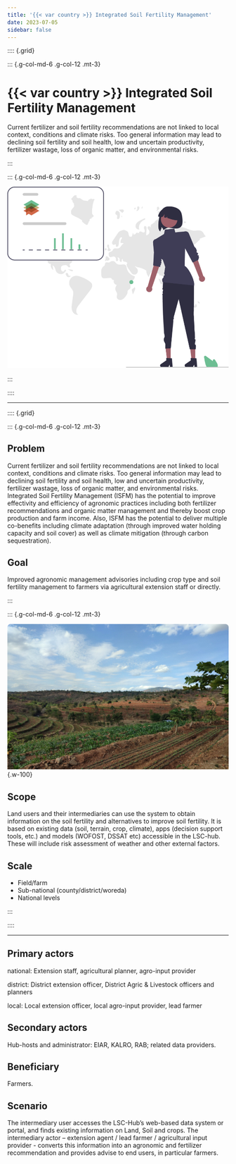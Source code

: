 ```yaml
---
title: '{{< var country >}} Integrated Soil Fertility Management'
date: 2023-07-05
sidebar: false
---
```


:::: {.grid}

::: {.g-col-md-6 .g-col-12 .mt-3}

# {{< var country >}} Integrated Soil Fertility Management

Current fertilizer and soil fertility recommendations are not linked to local context, conditions and climate risks. 
Too general information may lead to declining soil fertility and soil health, low and uncertain productivity, fertilizer wastage, loss of organic matter, and environmental risks.

:::

::: {.g-col-md-6 .g-col-12 .mt-3}

![](../img/Kenya%20land%20soil%20crop%20data%201.svg)

:::

::::

---

:::: {.grid}

::: {.g-col-md-6 .g-col-12 .mt-3}

## Problem

Current fertilizer and soil fertility recommendations are not linked to local context, conditions and climate risks. Too general information may lead to declining soil fertility and soil health, low and uncertain productivity, fertilizer wastage, loss of organic matter, and environmental risks. 
Integrated Soil Fertility Management (ISFM) has the potential to improve effectivity and efficiency of agronomic practices including both fertilizer recommendations and organic matter management and thereby boost crop production and farm income. 
Also, ISFM has the potential to deliver multiple co-benefits including climate adaptation (through improved water holding capacity and soil cover) as well as climate mitigation (through carbon sequestration).​

## Goal

Improved agronomic management advisories including crop type and soil fertility management to farmers via agricultural extension staff or directly.​

:::

::: {.g-col-md-6 .g-col-12 .mt-3}

![](../img/martin-yegon-Q8PAVNd36cQ-unsplash%201.jpg){.w-100}

## Scope

Land users and their intermediaries can use the system to obtain information on the soil fertility and alternatives to improve soil fertility. 
It is based on existing data (soil, terrain, crop, climate), apps (decision support tools, etc.) and models (WOFOST, DSSAT etc) accessible in the LSC-hub. 
These will include risk assessment of weather and other external factors.​

## Scale 

- Field/farm
- Sub-national (county/district/woreda)
- National levels​

:::

::::

---

<div class="grid">

<div class="text-light rounded bg-dark g-col-6 g-col-lg-3 px-2">

## Primary actors

national: Extension staff, agricultural planner, agro-input provider 

district: District extension officer, District Agric & Livestock officers and planners

local: Local extension officer, local agro-input provider, lead farmer​

</div><div class="text-light rounded bg-dark g-col-6 g-col-lg-3 px-2">

## Secondary actors

Hub-hosts and administrator: EIAR, KALRO, RAB; related data providers.​

</div><div class="text-light rounded bg-dark g-col-6 g-col-lg-3 px-2">

## Beneficiary

Farmers.​

</div><div class="text-light rounded bg-dark g-col-6 g-col-lg-3 px-2">

## Scenario ​

The intermediary user accesses the LSC-Hub’s web-based data system or portal, and finds existing information on Land, Soil and crops. 
The intermediary actor – extension agent / lead farmer / agricultural input provider - converts this information into an agronomic and fertilizer recommendation and provides advise to end users, in particular farmers.​

</div></div>

<script src="https://giscus.app/client.js"
      data-repo="lsc-hubs/kenya-catalogue"
      data-repo-id="R_kgDOJxw-OQ"
      data-category="Q&A"
      data-category-id="DIC_kwDOJxw-Oc4CXVp8"
      data-mapping="title"
      data-strict="0"
      data-reactions-enabled="0"
      data-emit-metadata="0"
      data-input-position="bottom"
      data-theme="noborder_light"
      data-lang="en"
      data-loading="lazy"
      crossorigin="anonymous"
      async></script>
<style>
#title-block-header { display:none; }
</style>